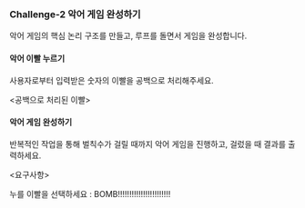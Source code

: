 ### Challenge-2 악어 게임 완성하기

악어 게임의 핵심 논리 구조를 만들고, 루프를 돌면서 게임을 완성합니다.

#### 악어 이빨 누르기

사용자로부터 입력받은 숫자의 이빨을 공백으로 처리해주세요.

<공백으로 처리된 이빨>

#### 악어 게임 완성하기

반복적인 작업을 통해 벌칙수가 걸릴 때까지 악어 게임을 진행하고, 걸렀을 때 결과를 출력하세요.

<요구사항>

누를 이빨을 선택하세요 :
BOMB!!!!!!!!!!!!!!!!!!!!!!!
